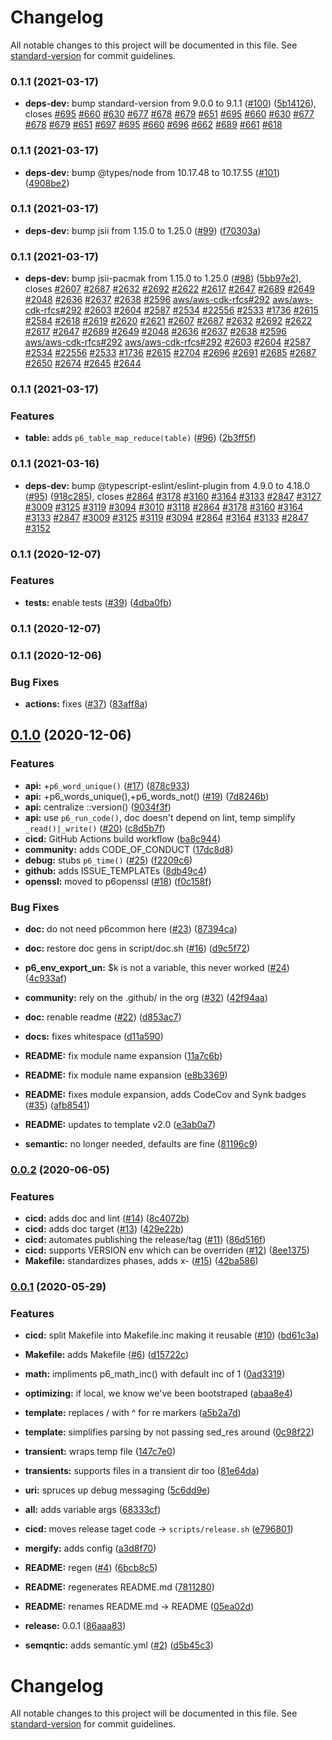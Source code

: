 # Changelog

All notable changes to this project will be documented in this file. See [standard-version](https://github.com/conventional-changelog/standard-version) for commit guidelines.

### 0.1.1 (2021-03-17)


* **deps-dev:** bump standard-version from 9.0.0 to 9.1.1 ([#100](https://github.com/p6m7g8/p6common/issues/100)) ([5b14126](https://github.com/p6m7g8/p6common/commit/5b141266a15da2758c5eb70f05580c0755b7bec4)), closes [#695](https://github.com/p6m7g8/p6common/issues/695) [#660](https://github.com/p6m7g8/p6common/issues/660) [#630](https://github.com/p6m7g8/p6common/issues/630) [#677](https://github.com/p6m7g8/p6common/issues/677) [#678](https://github.com/p6m7g8/p6common/issues/678) [#679](https://github.com/p6m7g8/p6common/issues/679) [#651](https://github.com/p6m7g8/p6common/issues/651) [#695](https://github.com/p6m7g8/p6common/issues/695) [#660](https://github.com/p6m7g8/p6common/issues/660) [#630](https://github.com/p6m7g8/p6common/issues/630) [#677](https://github.com/p6m7g8/p6common/issues/677) [#678](https://github.com/p6m7g8/p6common/issues/678) [#679](https://github.com/p6m7g8/p6common/issues/679) [#651](https://github.com/p6m7g8/p6common/issues/651) [#697](https://github.com/p6m7g8/p6common/issues/697) [#695](https://github.com/p6m7g8/p6common/issues/695) [#660](https://github.com/p6m7g8/p6common/issues/660) [#696](https://github.com/p6m7g8/p6common/issues/696) [#662](https://github.com/p6m7g8/p6common/issues/662) [#689](https://github.com/p6m7g8/p6common/issues/689) [#661](https://github.com/p6m7g8/p6common/issues/661) [#618](https://github.com/p6m7g8/p6common/issues/618)

### 0.1.1 (2021-03-17)


* **deps-dev:** bump @types/node from 10.17.48 to 10.17.55 ([#101](https://github.com/p6m7g8/p6common/issues/101)) ([4908be2](https://github.com/p6m7g8/p6common/commit/4908be29216d703fead84be75acaa73ad36b9f4e))

### 0.1.1 (2021-03-17)


* **deps-dev:** bump jsii from 1.15.0 to 1.25.0 ([#99](https://github.com/p6m7g8/p6common/issues/99)) ([f70303a](https://github.com/p6m7g8/p6common/commit/f70303af24c5f926ddcf4e766ae68ece1581836e))

### 0.1.1 (2021-03-17)


* **deps-dev:** bump jsii-pacmak from 1.15.0 to 1.25.0 ([#98](https://github.com/p6m7g8/p6common/issues/98)) ([5bb97e2](https://github.com/p6m7g8/p6common/commit/5bb97e2805c7512af009fea8b29ab0b3a0e8f820)), closes [#2607](https://github.com/p6m7g8/p6common/issues/2607) [#2687](https://github.com/p6m7g8/p6common/issues/2687) [#2632](https://github.com/p6m7g8/p6common/issues/2632) [#2692](https://github.com/p6m7g8/p6common/issues/2692) [#2622](https://github.com/p6m7g8/p6common/issues/2622) [#2617](https://github.com/p6m7g8/p6common/issues/2617) [#2647](https://github.com/p6m7g8/p6common/issues/2647) [#2689](https://github.com/p6m7g8/p6common/issues/2689) [#2649](https://github.com/p6m7g8/p6common/issues/2649) [#2048](https://github.com/p6m7g8/p6common/issues/2048) [#2636](https://github.com/p6m7g8/p6common/issues/2636) [#2637](https://github.com/p6m7g8/p6common/issues/2637) [#2638](https://github.com/p6m7g8/p6common/issues/2638) [#2596](https://github.com/p6m7g8/p6common/issues/2596) [aws/aws-cdk-rfcs#292](https://github.com/aws/aws-cdk-rfcs/issues/292) [aws/aws-cdk-rfcs#292](https://github.com/aws/aws-cdk-rfcs/issues/292) [#2603](https://github.com/p6m7g8/p6common/issues/2603) [#2604](https://github.com/p6m7g8/p6common/issues/2604) [#2587](https://github.com/p6m7g8/p6common/issues/2587) [#2534](https://github.com/p6m7g8/p6common/issues/2534) [#22556](https://github.com/p6m7g8/p6common/issues/22556) [#2533](https://github.com/p6m7g8/p6common/issues/2533) [#1736](https://github.com/p6m7g8/p6common/issues/1736) [#2615](https://github.com/p6m7g8/p6common/issues/2615) [#2584](https://github.com/p6m7g8/p6common/issues/2584) [#2618](https://github.com/p6m7g8/p6common/issues/2618) [#2619](https://github.com/p6m7g8/p6common/issues/2619) [#2620](https://github.com/p6m7g8/p6common/issues/2620) [#2621](https://github.com/p6m7g8/p6common/issues/2621) [#2607](https://github.com/p6m7g8/p6common/issues/2607) [#2687](https://github.com/p6m7g8/p6common/issues/2687) [#2632](https://github.com/p6m7g8/p6common/issues/2632) [#2692](https://github.com/p6m7g8/p6common/issues/2692) [#2622](https://github.com/p6m7g8/p6common/issues/2622) [#2617](https://github.com/p6m7g8/p6common/issues/2617) [#2647](https://github.com/p6m7g8/p6common/issues/2647) [#2689](https://github.com/p6m7g8/p6common/issues/2689) [#2649](https://github.com/p6m7g8/p6common/issues/2649) [#2048](https://github.com/p6m7g8/p6common/issues/2048) [#2636](https://github.com/p6m7g8/p6common/issues/2636) [#2637](https://github.com/p6m7g8/p6common/issues/2637) [#2638](https://github.com/p6m7g8/p6common/issues/2638) [#2596](https://github.com/p6m7g8/p6common/issues/2596) [aws/aws-cdk-rfcs#292](https://github.com/aws/aws-cdk-rfcs/issues/292) [aws/aws-cdk-rfcs#292](https://github.com/aws/aws-cdk-rfcs/issues/292) [#2603](https://github.com/p6m7g8/p6common/issues/2603) [#2604](https://github.com/p6m7g8/p6common/issues/2604) [#2587](https://github.com/p6m7g8/p6common/issues/2587) [#2534](https://github.com/p6m7g8/p6common/issues/2534) [#22556](https://github.com/p6m7g8/p6common/issues/22556) [#2533](https://github.com/p6m7g8/p6common/issues/2533) [#1736](https://github.com/p6m7g8/p6common/issues/1736) [#2615](https://github.com/p6m7g8/p6common/issues/2615) [#2704](https://github.com/p6m7g8/p6common/issues/2704) [#2696](https://github.com/p6m7g8/p6common/issues/2696) [#2691](https://github.com/p6m7g8/p6common/issues/2691) [#2685](https://github.com/p6m7g8/p6common/issues/2685) [#2687](https://github.com/p6m7g8/p6common/issues/2687) [#2650](https://github.com/p6m7g8/p6common/issues/2650) [#2674](https://github.com/p6m7g8/p6common/issues/2674) [#2645](https://github.com/p6m7g8/p6common/issues/2645) [#2644](https://github.com/p6m7g8/p6common/issues/2644)

### 0.1.1 (2021-03-17)


### Features

* **table:** adds `p6_table_map_reduce(table)` ([#96](https://github.com/p6m7g8/p6common/issues/96)) ([2b3ff5f](https://github.com/p6m7g8/p6common/commit/2b3ff5f6844c1365de06f9cb0ffd39805aefaff9))

### 0.1.1 (2021-03-16)


* **deps-dev:** bump @typescript-eslint/eslint-plugin from 4.9.0 to 4.18.0 ([#95](https://github.com/p6m7g8/p6common/issues/95)) ([918c285](https://github.com/p6m7g8/p6common/commit/918c285a702b0322f4bd2e37f8b2597ee0b73ccb)), closes [#2864](https://github.com/p6m7g8/p6common/issues/2864) [#3178](https://github.com/p6m7g8/p6common/issues/3178) [#3160](https://github.com/p6m7g8/p6common/issues/3160) [#3164](https://github.com/p6m7g8/p6common/issues/3164) [#3133](https://github.com/p6m7g8/p6common/issues/3133) [#2847](https://github.com/p6m7g8/p6common/issues/2847) [#3127](https://github.com/p6m7g8/p6common/issues/3127) [#3009](https://github.com/p6m7g8/p6common/issues/3009) [#3125](https://github.com/p6m7g8/p6common/issues/3125) [#3119](https://github.com/p6m7g8/p6common/issues/3119) [#3094](https://github.com/p6m7g8/p6common/issues/3094) [#3010](https://github.com/p6m7g8/p6common/issues/3010) [#3118](https://github.com/p6m7g8/p6common/issues/3118) [#2864](https://github.com/p6m7g8/p6common/issues/2864) [#3178](https://github.com/p6m7g8/p6common/issues/3178) [#3160](https://github.com/p6m7g8/p6common/issues/3160) [#3164](https://github.com/p6m7g8/p6common/issues/3164) [#3133](https://github.com/p6m7g8/p6common/issues/3133) [#2847](https://github.com/p6m7g8/p6common/issues/2847) [#3009](https://github.com/p6m7g8/p6common/issues/3009) [#3125](https://github.com/p6m7g8/p6common/issues/3125) [#3119](https://github.com/p6m7g8/p6common/issues/3119) [#3094](https://github.com/p6m7g8/p6common/issues/3094) [#2864](https://github.com/p6m7g8/p6common/issues/2864) [#3164](https://github.com/p6m7g8/p6common/issues/3164) [#3133](https://github.com/p6m7g8/p6common/issues/3133) [#2847](https://github.com/p6m7g8/p6common/issues/2847) [#3152](https://github.com/p6m7g8/p6common/issues/3152)

### 0.1.1 (2020-12-07)


### Features

* **tests:** enable tests ([#39](https://github.com/p6m7g8/p6common/issues/39)) ([4dba0fb](https://github.com/p6m7g8/p6common/commit/4dba0fb729a21260f83df01d15afd8b21521e5c7))

### 0.1.1 (2020-12-07)

### 0.1.1 (2020-12-06)


### Bug Fixes

* **actions:** fixes ([#37](https://github.com/p6m7g8/p6common/issues/37)) ([83aff8a](https://github.com/p6m7g8/p6common/commit/83aff8ad14f81a6430ee8e81a54505fc46e05076))

## [0.1.0](https://github.com/p6m7g8/p6common/compare/v0.0.2...v0.1.0) (2020-12-06)


### Features

* **api:** +`p6_word_unique()` ([#17](https://github.com/p6m7g8/p6common/issues/17)) ([878c933](https://github.com/p6m7g8/p6common/commit/878c9334a5117b19da1513540541a6db98f305f2))
* **api:** +p6_words_unique(),+p6_words_not() ([#19](https://github.com/p6m7g8/p6common/issues/19)) ([7d8246b](https://github.com/p6m7g8/p6common/commit/7d8246bb633e8fd296bcd4159fffa4c2cd0f2bca))
* **api:** centralize ::version() ([9034f3f](https://github.com/p6m7g8/p6common/commit/9034f3f7da32b14e60c18c1c2d699f30c96d7ba5))
* **api:** use `p6_run_code()`, doc doesn't depend on lint, temp simplify `_read()|_write()` ([#20](https://github.com/p6m7g8/p6common/issues/20)) ([c8d5b7f](https://github.com/p6m7g8/p6common/commit/c8d5b7f8568337928fbeef299db15d237a0f3fa1))
* **cicd:** GitHub Actions build workflow ([ba8c944](https://github.com/p6m7g8/p6common/commit/ba8c944c2afc40a88e4ad5ba345097c2cfaa40dc))
* **community:** adds CODE_OF_CONDUCT ([17dc8d8](https://github.com/p6m7g8/p6common/commit/17dc8d88ea56079723474abf8b685bb713b47179))
* **debug:** stubs `p6_time()` ([#25](https://github.com/p6m7g8/p6common/issues/25)) ([f2209c6](https://github.com/p6m7g8/p6common/commit/f2209c69d126d20574cbfdc3b9ab7798e89282d7))
* **github:** adds ISSUE_TEMPLATEs ([8db49c4](https://github.com/p6m7g8/p6common/commit/8db49c42d079c65a2b3200772702a92e52fac098))
* **openssl:** moved to p6openssl ([#18](https://github.com/p6m7g8/p6common/issues/18)) ([f0c158f](https://github.com/p6m7g8/p6common/commit/f0c158fcdb6f06a07a7cdf3fed423ec31f752e22))


### Bug Fixes

* **doc:** do not need p6common here ([#23](https://github.com/p6m7g8/p6common/issues/23)) ([87394ca](https://github.com/p6m7g8/p6common/commit/87394ca0dc805a8e13723b742a5cb3241aba1da5))
* **doc:** restore doc gens in script/doc.sh ([#16](https://github.com/p6m7g8/p6common/issues/16)) ([d9c5f72](https://github.com/p6m7g8/p6common/commit/d9c5f72dc7a0349b86bee07b5a8af44f32839053))
* **p6_env_export_un:** $k is not a variable, this never worked ([#24](https://github.com/p6m7g8/p6common/issues/24)) ([4c933af](https://github.com/p6m7g8/p6common/commit/4c933af780f8ea174bbc23c8f2a1d42ea3df5687))


* **community:** rely on the .github/ in the org ([#32](https://github.com/p6m7g8/p6common/issues/32)) ([42f94aa](https://github.com/p6m7g8/p6common/commit/42f94aa8ae18376c6f0bba6ee3c5358f777325cc))
* **doc:** renable readme ([#22](https://github.com/p6m7g8/p6common/issues/22)) ([d853ac7](https://github.com/p6m7g8/p6common/commit/d853ac735ae2f3905a0de6d08acb1e2a99685596))
* **docs:** fixes whitespace ([d11a590](https://github.com/p6m7g8/p6common/commit/d11a590aea72cb3921e418691b26ed8eda7d9436))
* **README:** fix module name expansion ([11a7c6b](https://github.com/p6m7g8/p6common/commit/11a7c6b28ae335521571d7bdd82b126ddb90d25b))
* **README:** fix module name expansion ([e8b3369](https://github.com/p6m7g8/p6common/commit/e8b3369cb646654020c608182e18a9b0bcf6d940))
* **README:** fixes module expansion, adds CodeCov and Synk badges ([#35](https://github.com/p6m7g8/p6common/issues/35)) ([afb8541](https://github.com/p6m7g8/p6common/commit/afb85419c350683a58fdd9677fbd35d1ee3db7bb))
* **README:** updates to template v2.0 ([e3ab0a7](https://github.com/p6m7g8/p6common/commit/e3ab0a72b5dd9c56a78319fb7e2fccc55dd5c77d))
* **semantic:** no longer needed, defaults are fine ([81196c9](https://github.com/p6m7g8/p6common/commit/81196c91de42bf95d4e2dff073f1cde29b1d02f4))

### [0.0.2](https://github.com/p6m7g8/p6common/compare/v0.0.1...v0.0.2) (2020-06-05)


### Features

* **cicd:** adds doc and lint ([#14](https://github.com/p6m7g8/p6common/issues/14)) ([8c4072b](https://github.com/p6m7g8/p6common/commit/8c4072b0151c5becaeeb68433aa9d89f6277a693))
* **cicd:** adds doc target ([#13](https://github.com/p6m7g8/p6common/issues/13)) ([429e22b](https://github.com/p6m7g8/p6common/commit/429e22bc76a3f0ff6eb114557604b753d0afdcc6))
* **cicd:** automates publishing the release/tag ([#11](https://github.com/p6m7g8/p6common/issues/11)) ([86d516f](https://github.com/p6m7g8/p6common/commit/86d516f6ce61f2f362cf2b8a9ddd01863a1bea60))
* **cicd:** supports VERSION env which can be overriden ([#12](https://github.com/p6m7g8/p6common/issues/12)) ([8ee1375](https://github.com/p6m7g8/p6common/commit/8ee13759ec589c3a3a404a53ea6cc1b464d38aa2))
* **Makefile:** standardizes phases, adds x- ([#15](https://github.com/p6m7g8/p6common/issues/15)) ([42ba586](https://github.com/p6m7g8/p6common/commit/42ba586fbaa1135a18a7510e001e0baf17226381))

### [0.0.1](https://github.com/p6m7g8/p6common/compare/v0.0.0...v0.0.1) (2020-05-29)


### Features

* **cicd:** split Makefile into Makefile.inc making it reusable ([#10](https://github.com/p6m7g8/p6common/issues/10)) ([bd61c3a](https://github.com/p6m7g8/p6common/commit/bd61c3a8a9b1c4d27e53f58517e1ad628707d08b))
* **Makefile:** adds Makefile ([#6](https://github.com/p6m7g8/p6common/issues/6)) ([d15722c](https://github.com/p6m7g8/p6common/commit/d15722c0b95f461a46786ea05e30306a07e394ac))
* **math:** impliments p6_math_inc() with default inc of 1 ([0ad3319](https://github.com/p6m7g8/p6common/commit/0ad3319c31dd0d4679ca3d118f61aa4eef35f85f))
* **optimizing:** if local, we know we've been bootstraped ([abaa8e4](https://github.com/p6m7g8/p6common/commit/abaa8e4dde8abca1c7d532cbc61e6b484ae127f9))
* **template:** replaces / with ^ for re markers ([a5b2a7d](https://github.com/p6m7g8/p6common/commit/a5b2a7da6c5999218eeecabc37c383f8af854187))
* **template:** simplifies parsing by not passing sed_res around ([0c98f22](https://github.com/p6m7g8/p6common/commit/0c98f22ee50ab87b7ad111c86e0178cf1e675aff))
* **transient:** wraps temp file ([147c7e0](https://github.com/p6m7g8/p6common/commit/147c7e00c6ed71abf2e2036c544359bf90e99020))
* **transients:** supports files in a transient dir too ([81e64da](https://github.com/p6m7g8/p6common/commit/81e64da42ffa88997ab8377eee959d6e28d380f7))
* **uri:** spruces up debug messaging ([5c6dd9e](https://github.com/p6m7g8/p6common/commit/5c6dd9ed4988ce19c04f4099719cd534fc313c14))


* **all:** adds variable args ([68333cf](https://github.com/p6m7g8/p6common/commit/68333cf2533ad36cf9ec54b19a6c22ba28c7c267))
* **cicd:** moves release taget code -> `scripts/release.sh` ([e796801](https://github.com/p6m7g8/p6common/commit/e7968012a86e7600e9f4e4f32a110144fca4404c))
* **mergify:** adds config ([a3d8f70](https://github.com/p6m7g8/p6common/commit/a3d8f70a1a9786a7f9532716994dbd76d6061db0))
* **README:** regen ([#4](https://github.com/p6m7g8/p6common/issues/4)) ([6bcb8c5](https://github.com/p6m7g8/p6common/commit/6bcb8c58aea253de1fb54820f4654109532fc79b))
* **README:** regenerates README.md ([7811280](https://github.com/p6m7g8/p6common/commit/7811280ae68640a82064b9bacb5ee8e63f1ea1ec))
* **README:** renames README.md -> README ([05ea02d](https://github.com/p6m7g8/p6common/commit/05ea02dc68ca4061b8a26e92a517345e6bb5d2b3))
* **release:** 0.0.1 ([86aaa83](https://github.com/p6m7g8/p6common/commit/86aaa83bb3a0d54dc4d131ee4a6c4e157adb4ef4))
* **semqntic:** adds semantic.yml ([#2](https://github.com/p6m7g8/p6common/issues/2)) ([d5b45c3](https://github.com/p6m7g8/p6common/commit/d5b45c3d8c1a04b28270f4d93a17330c6df3efe8))

# Changelog

All notable changes to this project will be documented in this file. See [standard-version](https://github.com/conventional-changelog/standard-version) for commit guidelines.
